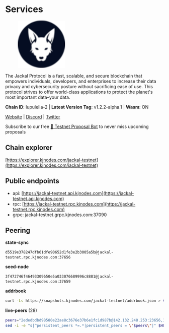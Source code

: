# Services

<figure><img src="https://raw.githubusercontent.com/kj89/cosmos-images/main/logos/jackal.png" width="150" alt=""><figcaption></figcaption></figure>

The Jackal Protocol is a fast, scalable, and secure blockchain that empowers  individuals, developers, and enterprises to increase their data privacy and  cybersecurity posture without sacrificing ease of use. This protocol strives  to offer world-class applications to protect the planet's most important data–your data.

**Chain ID**: lupulella-2 | **Latest Version Tag**: v1.2.2-alpha.1 | **Wasm**: ON

[Website](https://jackalprotocol.com) | [Discord](https://discord.com/invite/5GKym3p6rj) | [Twitter](https://twitter.com/Jackal_Protocol)



Subscribe to our free [🤖 Testnet Proposal Bot](https://t.me/kjnodes_testnet_proposal_bot) to never miss upcoming proposals


## Chain explorer
[https://explorer.kjnodes.com/jackal-testnet](https://explorer.kjnodes.com/jackal-testnet)

## Public endpoints

* api: [https://jackal-testnet.api.kjnodes.com](https://jackal-testnet.api.kjnodes.com)
* rpc: [https://jackal-testnet.rpc.kjnodes.com](https://jackal-testnet.rpc.kjnodes.com)
* grpc: jackal-testnet.grpc.kjnodes.com:37090

## Peering

**state-sync**

```text
d5519e378247dfb61dfe90652d1fe3e2b3005a5b@jackal-testnet.rpc.kjnodes.com:37656
```

**seed-node**

```text
3f472746f46493309650e5a033076689996c8881@jackal-testnet.rpc.kjnodes.com:37659
```

**addrbook**
```bash
curl -Ls https://snapshots.kjnodes.com/jackal-testnet/addrbook.json > $HOME/.canine/config/addrbook.json
```

**live-peers** (28)
```bash
peers="2ededbdbd98580e22ae8c3676e37b6e1fc1d987b@142.132.248.253:23656,11b91d243d43e761c96cfbf49f2f2bd06cce2df8@65.109.23.114:17556,fd5b3021fe67406e63c1a3e3e89cb243bc0791c9@65.109.32.174:32656,9a2c091798681f89b11f8eea370bf9c6284437c5@167.86.115.183:26656,f3e70d3de1974208af04dac6fabd657ab4abf0ff@65.108.75.107:24656,09d9127972ded9e22f9f11833ed7fcfa149cf1fa@65.109.92.240:19126,d5519e378247dfb61dfe90652d1fe3e2b3005a5b@65.109.68.190:37656,5c2a752c9b1952dbed075c56c600c3a79b58c395@195.3.220.57:26906,0394449cab5a29f24dd4f37683d3b7622f27c0fc@65.108.206.118:61156,1b191fb9ef837dec648136097f94925a15dd85ab@213.170.135.20:26516,2cdaa56d0778b20be8430069eefeab2138190355@78.46.106.75:37656,80420ad774e622bda8e1dfa9b80da11eee7eed1f@144.126.140.252:29656,b549c1092e37db22576e31f19cbec4b1b3b36503@116.202.227.117:37656,4ea723e652f11433734ae2aa6f364ef0510d6636@16.163.74.176:26626,84af58201840781a0a62449d1dcdb0ad0cf5bdb3@91.223.3.144:26356,3c6d856a429224201d78c7f28026874d10a27f57@5.75.227.78:26656,27238e2f804bf28a14c186a2e0f0ceaae0d2588f@176.9.98.24:30566,344d9c933f936f79f3d62eff5cd0b82775a79dac@162.19.239.230:26656,e4e93ce4b050c9d821e15b69477f5da706121343@65.109.93.152:31656,d3677c7a3f9ef42d5ba213ae84c4c5749f4ee787@44.204.38.21:26656,712dd67b7abe08577d394e90a4930492c8f7d2ee@65.108.124.219:41656,94b63fddfc78230f51aeb7ac34b9fb86bd042a77@46.4.53.94:30567,ff5171d91cb033670238998dc84bdf69468bb053@51.89.232.234:27686,3aaeda343f226f9f2f00eeda53a20db438449c8c@89.58.45.204:46656,423f6f98982a368956de9bec807b8fa1ee9c099b@65.108.98.41:37656,ec78732a7d5bdc1e27e8d7ac1bffe3881c9fb271@65.108.226.183:17556,8a11570dbaa0f4d98ca2ef0ad117e9c1154d81b9@65.108.230.113:19126,84f520678ef59ea02f942fa6323ec562ca5a3249@45.79.161.178:26656"
sed -i -e "s|^persistent_peers *=.*|persistent_peers = \"$peers\"|" $HOME/.canine/config/config.toml
```
